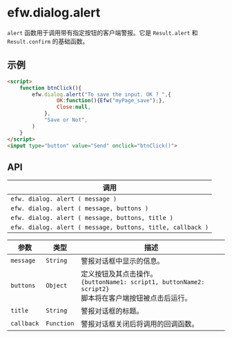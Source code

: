 # efw.dialog.alert

`alert` 函数用于调用带有指定按钮的客户端警报。它是 `Result.alert` 和 `Result.confirm` 的基础函数。

## 示例

```html
<script>
	function btnClick(){
		efw.dialog.alert("To save the input. OK ? ",{
				OK:function(){Efw("myPage_save");},
				Close:null,
			},
			"Save or Not",
		)
	}
</script>
<input type="button" value="Send" onclick="btnClick()">
```
## API

| 调用 |
|---|
| `efw. dialog. alert ( message )` |
| `efw. dialog. alert ( message, buttons )` |
| `efw. dialog. alert ( message, buttons, title )` |
| `efw. dialog. alert ( message, buttons, title, callback )` |

| 参数 | 类型 | 描述 |
|---|---|---|
| `message` | `String` | 警报对话框中显示的信息。 |
| `buttons` | `Object` | 定义按钮及其点击操作。<br>```{buttonName1: script1, buttonName2: script2}```<br>脚本将在客户端按钮被点击后运行。 |
| `title` | `String` | 警报对话框的标题。 |
| `callback` | `Function` | 警报对话框关闭后将调用的回调函数。 |